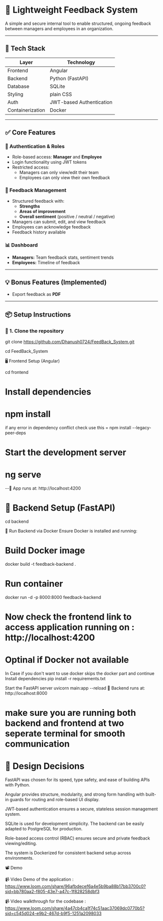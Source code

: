# 📝 Lightweight Feedback System

A simple and secure internal tool to enable structured, ongoing feedback between managers and employees in an organization.

---

## 🔧 Tech Stack

| Layer        | Technology            |
|--------------|------------------------|
| Frontend     | Angular                |
| Backend      | Python (FastAPI)       |
| Database     | SQLite                 |
| Styling      | plain CSS               |
| Auth         | JWT-based Authentication |
| Containerization | Docker               |

---

## ✅ Core Features

### 👥 Authentication & Roles
- Role-based access: **Manager** and **Employee**
- Login functionality using JWT tokens
- Restricted access:
  - Managers can only view/edit their team
  - Employees can only view their own feedback

### 📝 Feedback Management
- Structured feedback with:
  - **Strengths**
  - **Areas of improvement**
  - **Overall sentiment** (positive / neutral / negative)
- Managers can submit, edit, and view feedback
- Employees can acknowledge feedback
- Feedback history available

### 📊 Dashboard
- **Managers:** Team feedback stats, sentiment trends
- **Employees:** Timeline of feedback

---

## 💡 Bonus Features (Implemented)
- Export feedback as **PDF**

---

## 📦 Setup Instructions

### 🔁 1. Clone the repository


git clone https://github.com/Dhanush0724/FeedBack_System.git

cd FeedBack_System

🖥️ Frontend Setup (Angular)

cd frontend
# Install dependencies
# npm install 
 if any error in dependency conflict check
use this = npm install --legacy-peer-deps

# Start the development server
# ng serve
 --📍 App runs at: http://localhost:4200

# 🐍 Backend Setup (FastAPI)

cd backend

🐳 Run Backend via Docker
Ensure Docker is installed and running:

# Build Docker image
docker build -t feedback-backend .

# Run container
docker run -d -p 8000:8000 feedback-backend

# Now check the frontend link to access application running on : http://localhost:4200

# Optinal if Docker not available 
In Case if you don't want to use docker
skips the docker part and continue
Install dependencies
pip install -r requirements.txt

Start the FastAPI server
uvicorn main:app --reload
📍 Backend runs at: http://localhost:8000

# make sure you are running both backend and frontend at two seperate terminal for smooth communication

# 🎨 Design Decisions
FastAPI was chosen for its speed, type safety, and ease of building APIs with Python.

Angular provides structure, modularity, and strong form handling with built-in guards for routing and role-based UI display.

JWT-based authentication ensures a secure, stateless session management system.

SQLite is used for development simplicity. The backend can be easily adapted to PostgreSQL for production.

Role-based access control (RBAC) ensures secure and private feedback viewing/editing.

The system is Dockerized for consistent backend setup across environments.

📽️ Demo


📹 Video Demo of the application : https://www.loom.com/share/96afbdecef6a4e5b9ba88b17bb3700c0?sid=bb780aa2-f805-43e7-a47c-1f828258dbf3

📹 Video walkthrough for the codebase : https://www.loom.com/share/4a47cb4ca1f74c51aac37069dc0770b5?sid=c545d024-e9b2-467d-b9f5-1251a2098033
